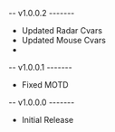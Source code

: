-- v1.0.0.2 -------
 * Updated Radar Cvars
 * Updated Mouse Cvars
 * 
-- v1.0.0.1 -------
  * Fixed MOTD

-- v1.0.0.0 -------
  * Initial Release
